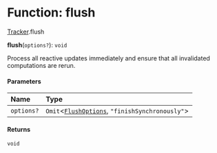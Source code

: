 # Function: flush

[Tracker](/auto-docs/reactive/modules/Tracker.md).flush

**flush**(`options?`): `void`

Process all reactive updates immediately and ensure that all invalidated computations are rerun.

#### Parameters

| Name | Type |
| :------ | :------ |
| `options?` | `Omit`<[`FlushOptions`](/auto-docs/reactive/interfaces/Tracker.FlushOptions.md), `"finishSynchronously"`> |

#### Returns

`void`
